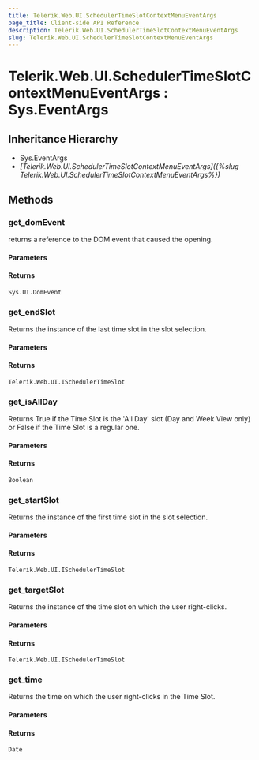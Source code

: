 ```yaml
---
title: Telerik.Web.UI.SchedulerTimeSlotContextMenuEventArgs
page_title: Client-side API Reference
description: Telerik.Web.UI.SchedulerTimeSlotContextMenuEventArgs
slug: Telerik.Web.UI.SchedulerTimeSlotContextMenuEventArgs
---
```


# Telerik.Web.UI.SchedulerTimeSlotContextMenuEventArgs : Sys.EventArgs

## Inheritance Hierarchy

* Sys.EventArgs
* *[Telerik.Web.UI.SchedulerTimeSlotContextMenuEventArgs]({%slug Telerik.Web.UI.SchedulerTimeSlotContextMenuEventArgs%})*


## Methods

### get_domEvent

returns a reference to the DOM event that caused the opening.

#### Parameters

#### Returns

`Sys.UI.DomEvent`
### get_endSlot

Returns the instance of the last time slot in the slot selection.

#### Parameters

#### Returns

`Telerik.Web.UI.ISchedulerTimeSlot`

### get_isAllDay

Returns True if the Time Slot is the 'All Day' slot (Day and Week View only) or False if the Time Slot is a regular one. 

#### Parameters

#### Returns

`Boolean`

### get_startSlot

Returns the instance of the first time slot in the slot selection.

#### Parameters

#### Returns

`Telerik.Web.UI.ISchedulerTimeSlot`

### get_targetSlot

Returns the instance of the time slot on which the user right-clicks.

#### Parameters

#### Returns

`Telerik.Web.UI.ISchedulerTimeSlot`

### get_time

Returns the time on which the user right-clicks in the Time Slot.

#### Parameters

#### Returns

`Date`


